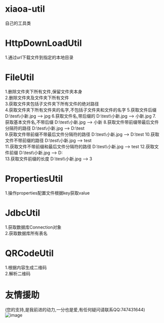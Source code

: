 # xiaoa-util
自己的工具类

# HttpDownLoadUtil  
1.通过url下载文件到指定的本地目录 

# FileUtil  
1.删除文件夹下所有文件,保留文件夹本身  
2.删除文件夹及文件夹下所有文件  
3.获取文件夹包括子文件夹下所有文件的绝对路径  
4.获取文件夹下所有文件夹的名字,不包括子文件夹和文件的名字
5.获取文件后缀  D:\test\小新.jpg --> jpg
6.获取文件名,带后缀的  D:\test\小新.jpg --> 小新.jpg
7.获取基本文件名,不带后缀  D:\test\小新.jpg --> 小新
8.获取文件带前缀带最后文件分隔符的路径  D:\test\小新.jpg --> D:\test\
9.获取文件带前缀不带最后文件分隔符的路径  D:\test\小新.jpg --> D:\test
10.获取文件不带前缀的路径  D:\test\小新.jpg --> test\
11.获取文件不带前缀和最后文件分隔符的路径  D:\test\小新.jpg --> test
12.获取文件前缀  D:\test\小新.jpg --> D:\
13.获取文件前缀的长度  D:\test\小新.jpg --> 3

# PropertiesUtil  
1.操作properties配置文件根据key获取value  

# JdbcUtil  
1.获取数据库Connection对象  
2.获取数据库所有表名  

# QRCodeUtil  
1.根据内容生成二维码  
2.解析二维码  

# 友情援助  
(您的支持,是我前进的动力,一分也是爱,有任何疑问请联系QQ:747431644)  
![image](https://github.com/niyite/image/blob/master/1552375153915.jpg)